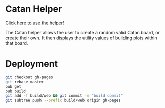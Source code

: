
# Catan Helper
[Click here to use the helper!](http://jerold.github.io/Catan)

The Catan helper allows the user to create a random valid Catan board, or create their own. It then displays the utility values of building plots within that board.

# Deployment

```bash
git checkout gh-pages
git rebase master
pub get
pub build
git add -f build/web && git commit -m "build commit"
git subtree push --prefix build/web origin gh-pages
```
